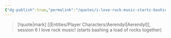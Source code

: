 ```yaml
---
{"dg-publish":true,"permalink":"/quotes/i-love-rock-music-starts-bashing-a-load-of-rocks-together/","tags":["Quote"]}
---
```




> [!quote|mark] [[Entities/Player Characters/Aerendyl\|Aerendyl]], session 6
> I love rock music! (starts bashing a load of rocks together)


